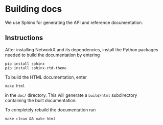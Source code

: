 # Building docs

We use Sphinx for generating the API and reference documentation.


## Instructions

After installing NetworkX and its dependencies, install the Python
packages needed to build the documentation by entering

    pip install sphinx
    pip install sphinx-rtd-theme


To build the HTML documentation, enter

    make html

in the ``doc/`` directory.  This will generate a ``build/html`` subdirectory
containing the built documentation.

To completely rebuild the documentation run

    make clean && make html
